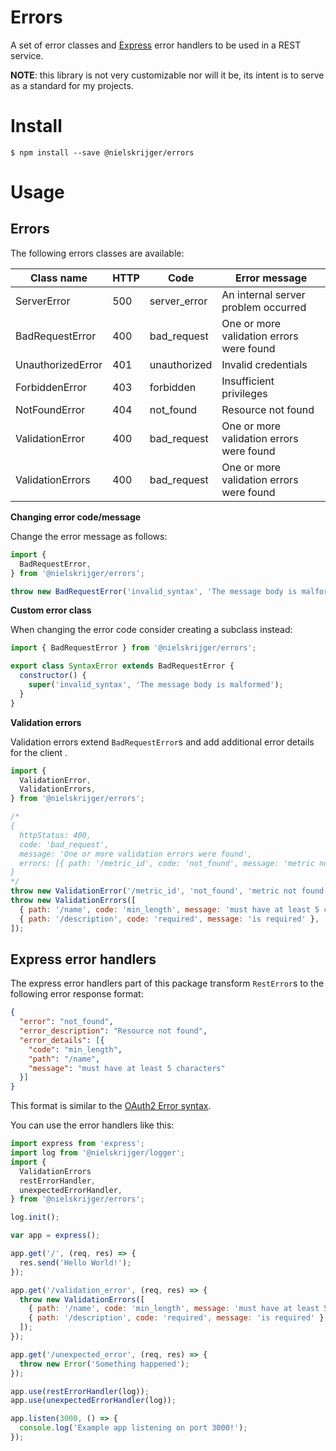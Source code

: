 # Errors

A set of error classes and [Express](http://expressjs.com/) error handlers to be used in a REST service.

**NOTE**: this library is not very customizable nor will it be, its intent is to serve as a standard for my projects.

# Install

```
$ npm install --save @nielskrijger/errors
```

# Usage

## Errors

The following errors classes are available:

Class name        | HTTP | Code         | Error message
------------------|------|--------------|------------------------------------------
ServerError       |  500 | server_error | An internal server problem occurred
BadRequestError   |  400 | bad_request  | One or more validation errors were found
UnauthorizedError |  401 | unauthorized | Invalid credentials
ForbiddenError    |  403 | forbidden    | Insufficient privileges
NotFoundError     |  404 | not_found    | Resource not found
ValidationError   |  400 | bad_request  | One or more validation errors were found
ValidationErrors  |  400 | bad_request  | One or more validation errors were found

**Changing error code/message**

Change the error message as follows:

```js
import {
  BadRequestError,
} from '@nielskrijger/errors';

throw new BadRequestError('invalid_syntax', 'The message body is malformed');
```

**Custom error class**

When changing the error code consider creating a subclass instead:

```js
import { BadRequestError } from '@nielskrijger/errors';

export class SyntaxError extends BadRequestError {
  constructor() {
    super('invalid_syntax', 'The message body is malformed');
  }
}
```

**Validation errors**

Validation errors extend `BadRequestError`s and add additional error details for the client .

```js
import {
  ValidationError,
  ValidationErrors,
} from '@nielskrijger/errors';

/*
{
  httpStatus: 400,
  code: 'bad_request',
  message: 'One or more validation errors were found',
  errors: [{ path: '/metric_id', code: 'not_found', message: 'metric not found' }],
}
*/
throw new ValidationError('/metric_id', 'not_found', 'metric not found');
throw new ValidationErrors([
  { path: '/name', code: 'min_length', message: 'must have at least 5 characters' },
  { path: '/description', code: 'required', message: 'is required' },
]);
```

## Express error handlers

The express error handlers part of this package transform `RestError`s to the following error response format:

```json
{
  "error": "not_found",
  "error_description": "Resource not found",
  "error_details": [{
    "code": "min_length",
    "path": "/name",
    "message": "must have at least 5 characters"
  }]
}
```

This format is similar to the [OAuth2 Error syntax](https://tools.ietf.org/html/rfc6749#section-4.1.2.1).

You can use the error handlers like this:

```js
import express from 'express';
import log from '@nielskrijger/logger';
import {
  ValidationErrors
  restErrorHandler,
  unexpectedErrorHandler,
} from '@nielskrijger/errors';

log.init();

var app = express();

app.get('/', (req, res) => {
  res.send('Hello World!');
});

app.get('/validation_error', (req, res) => {
  throw new ValidationErrors([
    { path: '/name', code: 'min_length', message: 'must have at least 5 characters' },
    { path: '/description', code: 'required', message: 'is required' },
  ]);
});

app.get('/unexpected_error', (req, res) => {
  throw new Error('Something happened');
});

app.use(restErrorHandler(log));
app.use(unexpectedErrorHandler(log));

app.listen(3000, () => {
  console.log('Example app listening on port 3000!');
});
```
